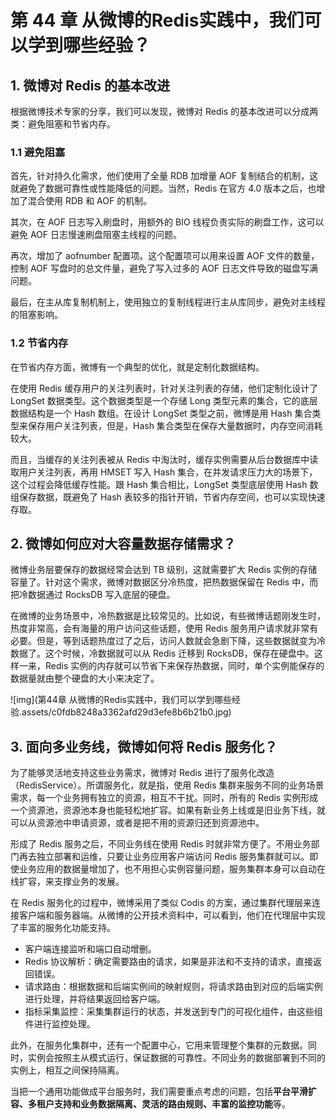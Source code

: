 # 第 44 章 从微博的Redis实践中，我们可以学到哪些经验？

## 1. 微博对 Redis 的基本改进

根据微博技术专家的分享，我们可以发现，微博对 Redis 的基本改进可以分成两类：避免阻塞和节省内存。

### 1.1 避免阻塞

首先，针对持久化需求，他们使用了全量 RDB 加增量 AOF 复制结合的机制，这就避免了数据可靠性或性能降低的问题。当然，Redis 在官方 4.0 版本之后，也增加了混合使用 RDB 和 AOF 的机制。

其次，在 AOF 日志写入刷盘时，用额外的 BIO 线程负责实际的刷盘工作，这可以避免 AOF 日志慢速刷盘阻塞主线程的问题。

再次，增加了 aofnumber 配置项。这个配置项可以用来设置 AOF 文件的数量，控制 AOF 写盘时的总文件量，避免了写入过多的 AOF 日志文件导致的磁盘写满问题。

最后，在主从库复制机制上，使用独立的复制线程进行主从库同步，避免对主线程的阻塞影响。

### 1.2 节省内存

在节省内存方面，微博有一个典型的优化，就是定制化数据结构。

在使用 Redis 缓存用户的关注列表时，针对关注列表的存储，他们定制化设计了 LongSet 数据类型。这个数据类型是一个存储 Long 类型元素的集合，它的底层数据结构是一个 Hash 数组。在设计 LongSet 类型之前，微博是用 Hash 集合类型来保存用户关注列表，但是，Hash 集合类型在保存大量数据时，内存空间消耗较大。

而且，当缓存的关注列表被从 Redis 中淘汰时，缓存实例需要从后台数据库中读取用户关注列表，再用 HMSET 写入 Hash 集合，在并发请求压力大的场景下，这个过程会降低缓存性能。跟 Hash 集合相比，LongSet 类型底层使用 Hash 数组保存数据，既避免了 Hash 表较多的指针开销，节省内存空间，也可以实现快速存取。

## 2. 微博如何应对大容量数据存储需求？

微博业务层要保存的数据经常会达到 TB 级别，这就需要扩大 Redis 实例的存储容量了。针对这个需求，微博对数据区分冷热度，把热数据保留在 Redis 中，而把冷数据通过 RocksDB 写入底层的硬盘。

在微博的业务场景中，冷热数据是比较常见的。比如说，有些微博话题刚发生时，热度非常高，会有海量的用户访问这些话题，使用 Redis 服务用户请求就非常有必要。但是，等到话题热度过了之后，访问人数就会急剧下降，这些数据就变为冷数据了。这个时候，冷数据就可以从 Redis 迁移到 RocksDB，保存在硬盘中。这样一来，Redis 实例的内存就可以节省下来保存热数据，同时，单个实例能保存的数据量就由整个硬盘的大小来决定了。

![img](第44章 从微博的Redis实践中，我们可以学到哪些经验.assets/c0fdb8248a3362afd29d3efe8b6b21b0.jpg)

## 3. 面向多业务线，微博如何将 Redis 服务化？

为了能够灵活地支持这些业务需求，微博对 Redis 进行了服务化改造（RedisService）。所谓服务化，就是指，使用 Redis 集群来服务不同的业务场景需求，每一个业务拥有独立的资源，相互不干扰。同时，所有的 Redis 实例形成一个资源池，资源池本身也能轻松地扩容。如果有新业务上线或是旧业务下线，就可以从资源池中申请资源，或者是把不用的资源归还到资源池中。

形成了 Redis 服务之后，不同业务线在使用 Redis 时就非常方便了。不用业务部门再去独立部署和运维，只要让业务应用客户端访问 Redis 服务集群就可以。即使业务应用的数据量增加了，也不用担心实例容量问题，服务集群本身可以自动在线扩容，来支撑业务的发展。

在 Redis 服务化的过程中，微博采用了类似 Codis 的方案，通过集群代理层来连接客户端和服务器端。从微博的公开技术资料中，可以看到，他们在代理层中实现了丰富的服务化功能支持。

- 客户端连接监听和端口自动增删。
- Redis 协议解析：确定需要路由的请求，如果是非法和不支持的请求，直接返回错误。
- 请求路由：根据数据和后端实例间的映射规则，将请求路由到对应的后端实例进行处理，并将结果返回给客户端。
- 指标采集监控：采集集群运行的状态，并发送到专门的可视化组件，由这些组件进行监控处理。

此外，在服务化集群中，还有一个配置中心，它用来管理整个集群的元数据。同时，实例会按照主从模式运行，保证数据的可靠性。不同业务的数据部署到不同的实例上，相互之间保持隔离。

当把一个通用功能做成平台服务时，我们需要重点考虑的问题，包括**平台平滑扩容、多租户支持和业务数据隔离、灵活的路由规则、丰富的监控功能**等。